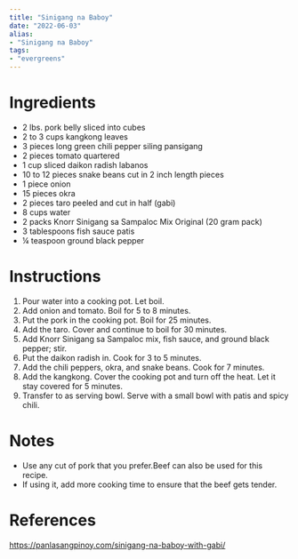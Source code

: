 ```yaml
---
title: "Sinigang na Baboy"
date: "2022-06-03"
alias:
- "Sinigang na Baboy"
tags:
- "evergreens"
---
```


# Ingredients

-   2 lbs. pork belly sliced into cubes
-   2 to 3 cups kangkong leaves
-   3 pieces long green chili pepper siling pansigang
-   2 pieces tomato quartered
-   1 cup sliced daikon radish labanos
-   10 to 12 pieces snake beans cut in 2 inch length pieces
-   1 piece onion
-   15 pieces okra
-   2 pieces taro peeled and cut in half (gabi)
-   8 cups water
-   2 packs Knorr Sinigang sa Sampaloc Mix Original (20 gram pack)
-   3 tablespoons fish sauce patis
-   ¼ teaspoon ground black pepper

# Instructions

1. Pour water into a cooking pot. Let boil.
2. Add onion and tomato. Boil for 5 to 8 minutes.
3. Put the pork in the cooking pot. Boil for 25 minutes.
4. Add the taro. Cover and continue to boil for 30 minutes.
5. Add Knorr Sinigang sa Sampaloc mix, fish sauce, and ground black pepper; stir.
6. Put the daikon radish in. Cook for 3 to 5 minutes.
7. Add the chili peppers, okra, and snake beans. Cook for 7 minutes.
8. Add the kangkong. Cover the cooking pot and turn off the heat. Let it stay covered for 5 minutes.
9. Transfer to as serving bowl. Serve with a small bowl with patis and spicy chili.

# Notes

- Use any cut of pork that you prefer.Beef can also be used for this recipe.
-  If using it, add more cooking time to ensure that the beef gets tender.

# References

https://panlasangpinoy.com/sinigang-na-baboy-with-gabi/